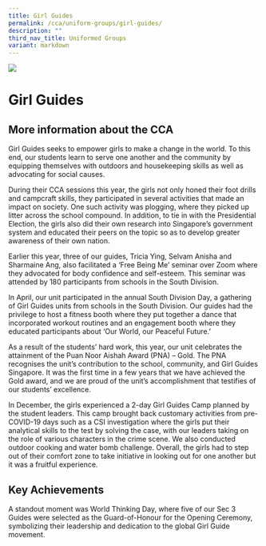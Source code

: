 ```yaml
---
title: Girl Guides
permalink: /cca/uniform-groups/girl-guides/
description: ""
third_nav_title: Uniformed Groups
variant: markdown
---
```

![](/images/CCA/girlguides.png)

Girl Guides
===========


**More information about the CCA**
----------------------------------

Girl Guides seeks to empower girls to make a change in the world. To this end, our students learn to serve one another and the community by equipping themselves with outdoors and housekeeping skills as well as advocating for social causes.  
 
During their CCA sessions this year, the girls not only honed their foot drills and campcraft skills, they participated in several activities that made an impact on society. One such activity was plogging, where they picked up litter across the school compound.  In addition, to tie in with the Presidential Election, the girls also did their own research into Singapore’s government system and educated their peers on the topic so as to develop greater awareness of their own nation.  
 
Earlier this year, three of our guides, Tricia Ying, Selvam Anisha and Sharmaine Ang, also facilitated a ‘Free Being Me’ seminar over Zoom where they advocated for body confidence and self-esteem. This seminar was attended by 180 participants from schools in the South Division. 
 
In April, our unit participated in the annual South Division Day, a gathering of Girl Guides units from schools in the South Division. Our guides had the privilege to host a fitness booth where they put together a dance that incorporated workout routines and an engagement booth where they educated participants about ‘Our World, our Peaceful Future.’  
 
As a result of the students’ hard work, this year, our unit celebrates the attainment of the Puan Noor Aishah Award (PNA) – Gold. The PNA recognises the unit’s contribution to the school, community, and Girl Guides Singapore. It was the first time in a few years that we have achieved the Gold award, and we are proud of the unit’s accomplishment that testifies of our students’ excellence. 
 
In December, the girls experienced a 2-day Girl Guides Camp planned by the student leaders. This camp brought back customary activities from pre-COVID-19 days such as a CSI investigation where the girls put their analytical skills to the test by solving the case, with our leaders taking on the role of various characters in the crime scene. We also conducted outdoor cooking and water bomb challenge. Overall, the girls had to step out of their comfort zone to take initiative in looking out for one another but it was a fruitful experience. 


**Key Achievements**
----------

A standout moment was World Thinking Day,
where five of our Sec 3 Guides were selected
as the Guard-of-Honour for the Opening
Ceremony, symbolizing their leadership
and dedication to the global Girl Guide
movement. 






